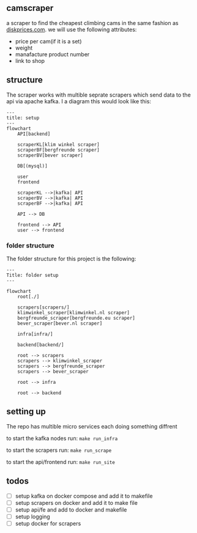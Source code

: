 ## camscraper
a scraper to find the cheapest climbing cams in the same fashion as [diskprices.com](https://diskprices.com/). we will use the following attributes:
- price per cam(if it is a set)
- weight
- manafacture product number
- link to shop


## structure
The scraper works with multible seprate scrapers which send data to the api via apache kafka. I a diagram this would look like this:
```mermaid
---
title: setup
---
flowchart 
    API[backend]
    
    scraperKL[klim winkel scraper]
    scraperBF[bergfreunde scraper]
    scraperBV[bever scraper]

    DB[(mysql)]

    user
    frontend

    scraperKL -->|kafka| API
    scraperBV -->|kafka| API
    scraperBF -->|kafka| API

    API --> DB

    frontend --> API
    user --> frontend
```

### folder structure
The folder structure for this project is the following:
```mermaid
---
Title: folder setup
---

flowchart 
    root[./]

    scrapers[scrapers/]
    klimwinkel_scraper[klimwinkel.nl scraper]
    bergfreunde_scraper[bergfreunde.eu scraper]
    bever_scraper[bever.nl scraper]

    infra[infra/]

    backend[backend/]

    root --> scrapers
    scrapers --> klimwinkel_scraper
    scrapers --> bergfreunde_scraper
    scrapers --> bever_scraper

    root --> infra

    root --> backend
```

## setting up
The repo has multible micro services each doing something diffrent

to start the kafka nodes run:
`make run_infra`

to start the scrapers run:
`make run_scrape`

to start the api/frontend run:
`make run_site`


## todos
- [ ] setup kafka on docker compose and add it to makefile
- [ ] setup scrapers on docker and add it to make file
- [ ] setup api/fe and add to docker and makefile
- [ ] setup logging
- [ ] setup docker for scrapers